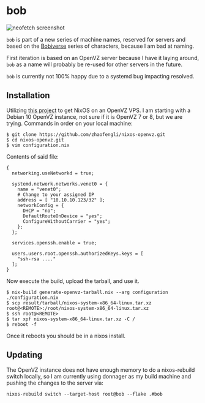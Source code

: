 # bob

![neofetch screenshot](https://i.imgur.com/9aienJ6.png)

`bob` is part of a new series of machine names, reserved for servers and based on the [Bobiverse](https://bobiverse.fandom.com/wiki/We_Are_Legion_\(We_Are_Bob\)_Wiki) series of characters, because I am bad at naming.

First iteration is based on an OpenVZ server because I have it laying around, `bob` as a name will probably be re-used for other servers in the future.

`bob` is currently not 100% happy due to a systemd bug impacting resolved.

## Installation

Utilizing [this project](https://github.com/zhaofengli/nixos-openvz/) to get NixOS on an OpenVZ VPS. I am starting with a Debian 10 OpenVZ instance, not sure if it is OpenVZ 7 or 8, but we are trying. Commands in order on your local machine:


```
$ git clone https://github.com/zhaofengli/nixos-openvz.git
$ cd nixos-openvz.git
$ vim configuration.nix
```

Contents of said file:

```
{
  networking.useNetworkd = true;

  systemd.network.networks.venet0 = {
    name = "venet0";
    # Change to your assigned IP
    address = [ "10.10.10.123/32" ];
    networkConfig = {
      DHCP = "no";
      DefaultRouteOnDevice = "yes";
      ConfigureWithoutCarrier = "yes";
    };
  };

  services.openssh.enable = true;

  users.users.root.openssh.authorizedKeys.keys = [
    "ssh-rsa ...."
  ];
}
```

Now execute the build, upload the tarball, and use it.

```
$ nix-build generate-openvz-tarball.nix --arg configuration ./configuration.nix
$ scp result/tarball/nixos-system-x86_64-linux.tar.xz root@<REMOTE>:/root/nixos-system-x86_64-linux.tar.xz
$ ssh root@<REMOTE>
$ tar xpf nixos-system-x86_64-linux.tar.xz -C /
$ reboot -f
```

Once it reboots you should be in a nixos install.

## Updating

The OpenVZ instance does not have enough memory to do a nixos-rebuild switch locally, so I am currently using donnager as my build machine and pushing the changes to the server via:

```
nixos-rebuild switch --target-host root@bob --flake .#bob
```
